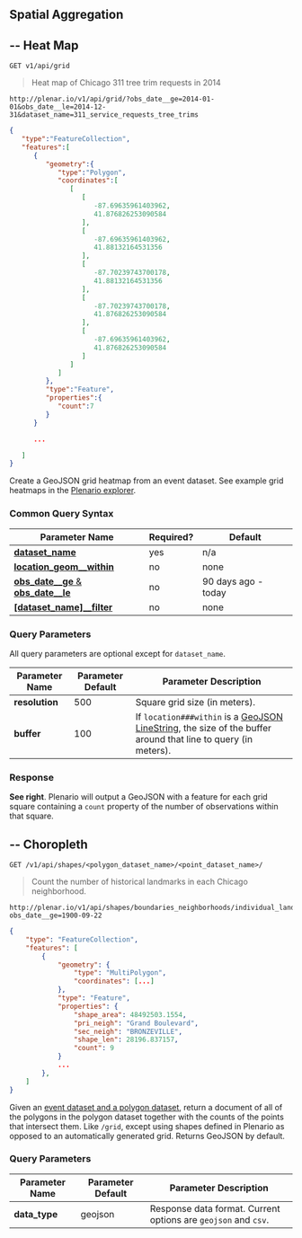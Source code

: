 ## Spatial Aggregation

## -- Heat Map

`GET v1/api/grid`

> Heat map of Chicago 311 tree trim requests in 2014

```
http://plenar.io/v1/api/grid/?obs_date__ge=2014-01-01&obs_date__le=2014-12-31&dataset_name=311_service_requests_tree_trims
```

```json
{
   "type":"FeatureCollection",
   "features":[
      {
         "geometry":{
            "type":"Polygon",
            "coordinates":[
               [
                  [
                     -87.69635961403962,
                     41.876826253090584
                  ],
                  [
                     -87.69635961403962,
                     41.88132164531356
                  ],
                  [
                     -87.70239743700178,
                     41.88132164531356
                  ],
                  [
                     -87.70239743700178,
                     41.876826253090584
                  ],
                  [
                     -87.69635961403962,
                     41.876826253090584
                  ]
               ]
            ]
         },
         "type":"Feature",
         "properties":{
            "count":7
         }
      }

      ...

   ]
}
```

Create a GeoJSON grid heatmap from an event dataset.
See example grid heatmaps in the [Plenario explorer](http://plenar.io/explore/event/bristol_crime_stats?obs_date__ge=2014-01-31&obs_date__le=2014-05-01).

### Common Query Syntax

|**Parameter Name**  | **Required?** | **Default**
|--------------- | -----------------| ---
| [**dataset_name**](#specifying-a-dataset) | yes | n/a
| [**location_geom__within**](#space-filtering) | no | none
| [**obs_date__ge** & **obs_date__le**](#time-filtering) | no | 90 days ago - today
| [**[dataset_name]__filter**](#attribute-filtering) | no | none

### Query Parameters

All query parameters are optional except for `dataset_name`.

| Parameter Name       | Parameter Default | Parameter Description                                                                                                                                                                                              |
|----------------------|-------------------|--------------------------------------------------------------------------------------------------------------------------------------------------------------------------------------------------------------------|
| **resolution**         | 500               | Square grid size (in meters).                                                                                                                                                                                      |
| **buffer**               | 100               | If `location###within` is a [GeoJSON LineString](http://geojson.org/geojson-spec.html#linestring), the size of the buffer around that line to query (in meters).                                               |

### Response

**See right**. Plenario will output a GeoJSON with a feature for each grid square containing
a `count` property of the number of observations within that square.

## -- Choropleth

`GET /v1/api/shapes/<polygon_dataset_name>/<point_dataset_name>/`

> Count the number of historical landmarks in each Chicago neighborhood.

```
http://plenar.io/v1/api/shapes/boundaries_neighborhoods/individual_landmarks?obs_date__ge=1900-09-22
```

```json
{
    "type": "FeatureCollection",
    "features": [
        {
            "geometry": {
                "type": "MultiPolygon",
                "coordinates": [...]
            },
            "type": "Feature",
            "properties": {
                "shape_area": 48492503.1554,
                "pri_neigh": "Grand Boulevard",
                "sec_neigh": "BRONZEVILLE",
                "shape_len": 28196.837157,
                "count": 9
            }
            ...
        },
    ]
}
```

Given an [event dataset and a polygon dataset](#dataset-types), return a document of all of the
polygons in the polygon dataset together with the counts of the points that
intersect them.
Like `/grid`, except using shapes defined in Plenario as opposed to an automatically generated grid.
Returns GeoJSON by default.

### Query Parameters

| Parameter Name        | Parameter Default | Parameter Description                                                                                                                                                                                                                                                               |
|-----------------------|-------------------|-------------------------------------------------------------------------------------------------------------------------------------------------------------------------------------------------------------------------------------------------------------------------------------|
| **data_type**             | geojson              | Response data format. Current options are `geojson` and `csv`.                                                                                                                                                                                                              |
